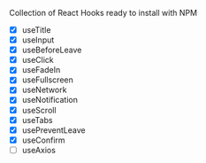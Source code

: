 Collection of React Hooks ready to install with NPM



- [x] useTitle
- [x] useInput
- [x] useBeforeLeave
- [x] useClick
- [x] useFadeIn
- [x] useFullscreen 
- [x] useNetwork
- [x] useNotification
- [x] useScroll
- [x] useTabs
- [X] usePreventLeave
- [X] useConfirm
- [ ] useAxios